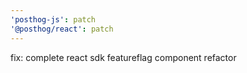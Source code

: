 ```yaml
---
'posthog-js': patch
'@posthog/react': patch
---
```


fix: complete react sdk featureflag component refactor
